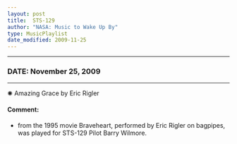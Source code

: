 ```yaml
---
layout: post
title:  STS-129
author: "NASA: Music to Wake Up By"
type: MusicPlaylist
date_modified: 2009-11-25
---
```


----
### DATE: November 25, 2009
----
✺ Amazing Grace by Eric Rigler

#### Comment:
* from the 1995 movie Braveheart, performed by Eric Rigler on bagpipes, was played for STS-129 Pilot Barry Wilmore.
